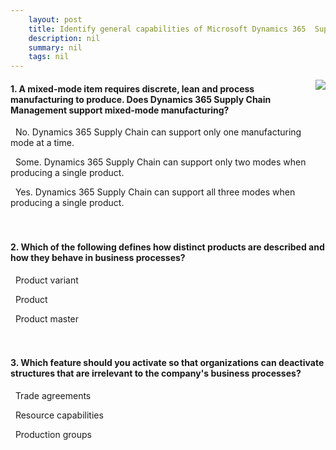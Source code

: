 ```yaml
---
    layout: post
    title: Identify general capabilities of Microsoft Dynamics 365  Supply Chain Management 
    description: nil
    summary: nil
    tags: nil
---
```



 <a target="_blank" href="https://docs.microsoft.com/en-us/learn/modules/identify-general-capabilities-of-microsoft-dynamics/8-knowledge-check/"><i class="fas fa-external-link-alt"></i> </a>
 <img align="right" src="https://docs.microsoft.com/en-us/learn/achievements/identify-general-capabilities-dynamics-365-supply-chain-management.svg">
####  1. A mixed-mode item requires discrete, lean and process manufacturing to produce. Does Dynamics 365 Supply Chain Management support mixed-mode manufacturing?


<i class='far fa-square'></i> &nbsp;&nbsp;No. Dynamics 365 Supply Chain can support only one manufacturing mode at a time.

<i class='far fa-square'></i> &nbsp;&nbsp;Some. Dynamics 365 Supply Chain can support only two modes when producing a single product.

<i class='fas fa-check-square' style='color: Dodgerblue;'></i> &nbsp;&nbsp;Yes. Dynamics 365 Supply Chain can support all three modes when producing a single product.
<br />
<br />
<br />

####  2. Which of the following defines how distinct products are described and how they behave in business processes?


<i class='far fa-square'></i> &nbsp;&nbsp;Product variant

<i class='far fa-square'></i> &nbsp;&nbsp;Product

<i class='fas fa-check-square' style='color: Dodgerblue;'></i> &nbsp;&nbsp;Product master
<br />
<br />
<br />

####  3. Which feature should you activate so that organizations can deactivate structures that are irrelevant to the company's business processes?


<i class='fas fa-check-square' style='color: Dodgerblue;'></i> &nbsp;&nbsp;Trade agreements

<i class='far fa-square'></i> &nbsp;&nbsp;Resource capabilities

<i class='far fa-square'></i> &nbsp;&nbsp;Production groups
<br />
<br />
<br />
